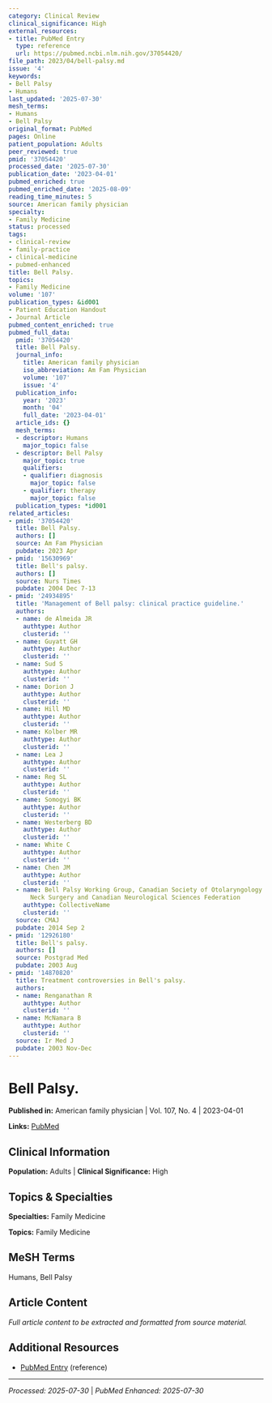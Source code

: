 ```yaml
---
category: Clinical Review
clinical_significance: High
external_resources:
- title: PubMed Entry
  type: reference
  url: https://pubmed.ncbi.nlm.nih.gov/37054420/
file_path: 2023/04/bell-palsy.md
issue: '4'
keywords:
- Bell Palsy
- Humans
last_updated: '2025-07-30'
mesh_terms:
- Humans
- Bell Palsy
original_format: PubMed
pages: Online
patient_population: Adults
peer_reviewed: true
pmid: '37054420'
processed_date: '2025-07-30'
publication_date: '2023-04-01'
pubmed_enriched: true
pubmed_enriched_date: '2025-08-09'
reading_time_minutes: 5
source: American family physician
specialty:
- Family Medicine
status: processed
tags:
- clinical-review
- family-practice
- clinical-medicine
- pubmed-enhanced
title: Bell Palsy.
topics:
- Family Medicine
volume: '107'
publication_types: &id001
- Patient Education Handout
- Journal Article
pubmed_content_enriched: true
pubmed_full_data:
  pmid: '37054420'
  title: Bell Palsy.
  journal_info:
    title: American family physician
    iso_abbreviation: Am Fam Physician
    volume: '107'
    issue: '4'
  publication_info:
    year: '2023'
    month: '04'
    full_date: '2023-04-01'
  article_ids: {}
  mesh_terms:
  - descriptor: Humans
    major_topic: false
  - descriptor: Bell Palsy
    major_topic: true
    qualifiers:
    - qualifier: diagnosis
      major_topic: false
    - qualifier: therapy
      major_topic: false
  publication_types: *id001
related_articles:
- pmid: '37054420'
  title: Bell Palsy.
  authors: []
  source: Am Fam Physician
  pubdate: 2023 Apr
- pmid: '15630969'
  title: Bell's palsy.
  authors: []
  source: Nurs Times
  pubdate: 2004 Dec 7-13
- pmid: '24934895'
  title: 'Management of Bell palsy: clinical practice guideline.'
  authors:
  - name: de Almeida JR
    authtype: Author
    clusterid: ''
  - name: Guyatt GH
    authtype: Author
    clusterid: ''
  - name: Sud S
    authtype: Author
    clusterid: ''
  - name: Dorion J
    authtype: Author
    clusterid: ''
  - name: Hill MD
    authtype: Author
    clusterid: ''
  - name: Kolber MR
    authtype: Author
    clusterid: ''
  - name: Lea J
    authtype: Author
    clusterid: ''
  - name: Reg SL
    authtype: Author
    clusterid: ''
  - name: Somogyi BK
    authtype: Author
    clusterid: ''
  - name: Westerberg BD
    authtype: Author
    clusterid: ''
  - name: White C
    authtype: Author
    clusterid: ''
  - name: Chen JM
    authtype: Author
    clusterid: ''
  - name: Bell Palsy Working Group, Canadian Society of Otolaryngology - Head and
      Neck Surgery and Canadian Neurological Sciences Federation
    authtype: CollectiveName
    clusterid: ''
  source: CMAJ
  pubdate: 2014 Sep 2
- pmid: '12926180'
  title: Bell's palsy.
  authors: []
  source: Postgrad Med
  pubdate: 2003 Aug
- pmid: '14870820'
  title: Treatment controversies in Bell's palsy.
  authors:
  - name: Renganathan R
    authtype: Author
    clusterid: ''
  - name: McNamara B
    authtype: Author
    clusterid: ''
  source: Ir Med J
  pubdate: 2003 Nov-Dec
---
```


# Bell Palsy.

**Published in:** American family physician | Vol. 107, No. 4 | 2023-04-01

**Links:** [PubMed](https://pubmed.ncbi.nlm.nih.gov/37054420/)

## Clinical Information

**Population:** Adults | **Clinical Significance:** High

## Topics & Specialties

**Specialties:** Family Medicine

**Topics:** Family Medicine

## MeSH Terms

Humans, Bell Palsy

## Article Content

*Full article content to be extracted and formatted from source material.*

## Additional Resources

- [PubMed Entry](https://pubmed.ncbi.nlm.nih.gov/37054420/) (reference)

---

*Processed: 2025-07-30* | *PubMed Enhanced: 2025-07-30*

